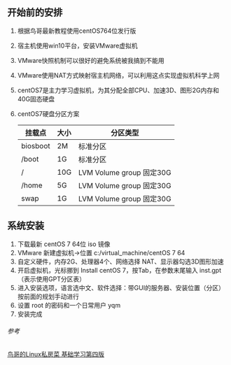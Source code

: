## 开始前的安排

1. 根据鸟哥最新教程使用centOS764位发行版

2. 宿主机使用win10平台，安装VMware虚拟机

3. VMware快照机制可以很好的避免系统被我搞到不能用

4. VMware使用NAT方式映射宿主机网络，可以利用这点实现虚拟机科学上网

5. centOS7是主力学习虚拟机，为其分配全部CPU、加速3D、图形2G内存和40G固态硬盘

6. centOS7硬盘分区方案

   | 挂载点   | 大小 | 分区类型                 |
   | -------- | :--- | ------------------------ |
   | biosboot | 2M   | 标准分区                 |
   | /boot    | 1G   | 标准分区                 |
   | /        | 10G  | LVM Volume group 固定30G |
   | /home    | 5G   | LVM Volume group 固定30G |
   | swap     | 1G   | LVM Volume group 固定30G |


## 系统安装

1. 下载最新 centOS 7 64位 iso 镜像
2. VMware 新建虚拟机->位置 c:/virtual_machine/centOS 7 64
3. 自定义硬件，内存2G、处理器4个、网络选择 NAT、显示器勾选3D图形加速
4. 开启虚拟机，光标挪到 Install centOS 7，按Tab，在参数末尾输入 inst.gpt（表示使用GPT分区表）
5. 进入安装选项，语言选中文、软件选择：带GUI的服务器、安装位置（分区）按前面的规划手动进行
6. 设置 root 的密码和一个日常用户 yqm 
7. 安装完成



###### 参考

[鸟哥的Linux私房菜 基础学习第四版](http://linux.vbird.org/linux_basic/)